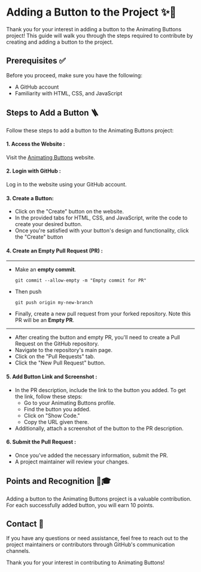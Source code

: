 # Adding a Button to the Project ✨🚀

Thank you for your interest in adding a button to the Animating Buttons project! This guide will walk you through the steps required to contribute by creating and adding a button to the project.

## Prerequisites ✅

Before you proceed, make sure you have the following:

- A GitHub account
- Familiarity with HTML, CSS, and JavaScript

## Steps to Add a Button 🪜

Follow these steps to add a button to the Animating Buttons project:

#### 1. Access the Website :

Visit the [Animating Buttons](https://lets-animate-btns.vercel.app/) website.

#### 2. Login with GitHub :

Log in to the website using your GitHub account.

#### 3. Create a Button:

- Click on the "Create" button on the website.
- In the provided tabs for HTML, CSS, and JavaScript, write the code to create your desired button.
- Once you're satisfied with your button's design and functionality, click the "Create" button

#### 4. Create an **Empty** Pull Request (PR) :

---

- Make an **empty commit**.
  ```
  git commit --allow-empty -m "Empty commit for PR"
  ```
- Then push
  ```
  git push origin my-new-branch
  ```
- Finally, create a new pull request from your forked repository. Note this PR will be an **Empty PR**.

---

- After creating the button and empty PR, you'll need to create a Pull Request on the GitHub repository.
- Navigate to the repository's main page.
- Click on the "Pull Requests" tab.
- Click the "New Pull Request" button.

#### 5. Add Button Link and Screenshot :

- In the PR description, include the link to the button you added. To get the link, follow these steps:
  - Go to your Animating Buttons profile.
  - Find the button you added.
  - Click on "Show Code."
  - Copy the URL given there.
- Additionally, attach a screenshot of the button to the PR description.

#### 6. Submit the Pull Request :

- Once you've added the necessary information, submit the PR.
- A project maintainer will review your changes.

## Points and Recognition 🎉🎓

Adding a button to the Animating Buttons project is a valuable contribution. For each successfully added button, you will earn 10 points.

## Contact 📱

If you have any questions or need assistance, feel free to reach out to the project maintainers or contributors through GitHub's communication channels.

Thank you for your interest in contributing to Animating Buttons!
